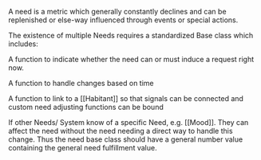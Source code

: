 A need is a metric which generally constantly declines and can be replenished or else-way influenced through events or special actions.

The existence of multiple Needs requires a standardized Base class which includes:

A function to indicate whether the need can or must induce a request right now.

A function to handle changes based on time

A function to link to a [[Habitant]] so that signals can be connected and custom need adjusting functions can be bound



If other Needs/ System know of a specific Need, e.g. [[Mood]]. They can affect the need without the need needing a direct way to handle this change. Thus the need base class should have a general number value containing the general need fulfillment value.